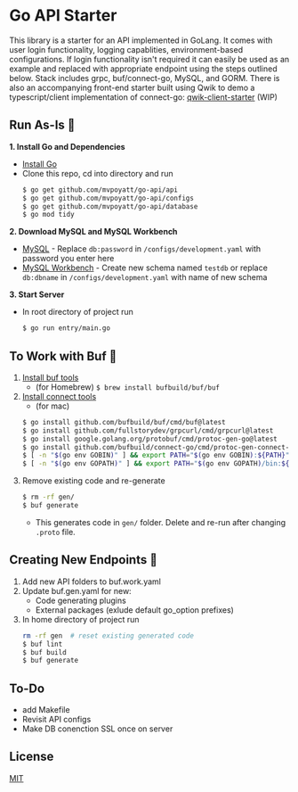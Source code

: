 
# Go API Starter

This library is a starter for an API implemented in GoLang. It comes with user login functionality, logging capablities, environment-based configurations. If login functionality isn't required it can easily be used as an example and replaced with appropriate endpoint using the steps outlined below. Stack includes grpc, buf/connect-go, MySQL, and GORM. There is also an accompanying front-end starter built using Qwik to demo a typescript/client implementation of connect-go: [qwik-client-starter](https://github.com/mvpoyatt/qwik-client-starter) (WIP)

## Run As-Is :sake:

**1. Install Go and Dependencies**
- [Install Go](https://go.dev/doc/install)
- Clone this repo, cd into directory and run
	```bash
	$ go get github.com/mvpoyatt/go-api/api
	$ go get github.com/mvpoyatt/go-api/configs
	$ go get github.com/mvpoyatt/go-api/database
	$ go mod tidy
	```
	
**2. Download MySQL and MySQL Workbench**
- [MySQL](https://dev.mysql.com/downloads/mysql/) - Replace ```db:password``` in ```/configs/development.yaml``` with password you enter here
- [MySQL Workbench](https://dev.mysql.com/downloads/workbench/) - Create new schema named ```testdb``` or replace ```db:dbname``` in ```/configs/development.yaml``` with name of new schema

**3. Start Server**
- In root directory of project run
	```bash
	$ go run entry/main.go
	```

## To Work with Buf :volcano:

1. [Install buf tools](https://docs.buf.build/installation)
	- (for Homebrew) ```$ brew install bufbuild/buf/buf```
2. [Install connect tools](https://connect.build/docs/go/getting-started/)
	- (for mac)
	```bash
	$ go install github.com/bufbuild/buf/cmd/buf@latest
	$ go install github.com/fullstorydev/grpcurl/cmd/grpcurl@latest
    $ go install google.golang.org/protobuf/cmd/protoc-gen-go@latest
    $ go install github.com/bufbuild/connect-go/cmd/protoc-gen-connect-go@latest
    $ [ -n "$(go env GOBIN)" ] && export PATH="$(go env GOBIN):${PATH}"
    $ [ -n "$(go env GOPATH)" ] && export PATH="$(go env GOPATH)/bin:${PATH}"
	```
3. Remove existing code and re-generate
	```bash
	$ rm -rf gen/
	$ buf generate
	```
	- This generates code in ```gen/``` folder. Delete and re-run after changing ```.proto``` file.

## Creating New Endpoints :electric_plug:


1. Add new API folders to buf.work.yaml
2. Update buf.gen.yaml for new:
	  - Code generating plugins
	  - External packages (exlude default go_option prefixes)
3. In home directory of project run
	```bash
	rm -rf gen  # reset existing generated code
	$ buf lint
	$ buf build
	$ buf generate
	```

## To-Do
- add Makefile
- Revisit API configs
- Make DB conenction SSL once on server


## License

[MIT](https://choosealicense.com/licenses/mit/)